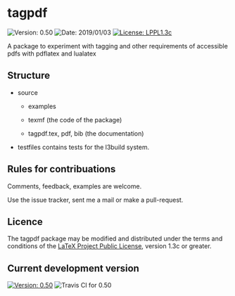 # tagpdf

![Version: 0.50](https://img.shields.io/badge/current_version-0.50-blue.svg?style=flat-square)
![Date: 2019/01/03](https://img.shields.io/badge/date-2019/01/03-blue.svg?style=flat-square)
[![License: LPPL1.3c ](https://img.shields.io/badge/license-LPPL1.3c-blue.svg?style=flat-square)](https://ctan.org/license/lppl1.3c)

A package to experiment with tagging and other requirements of accessible pdfs with pdflatex and lualatex


##  Structure

- source
    - examples
    - texmf (the code of the package)
     
    - tagpdf.tex, pdf, bib (the documentation)
    
- testfiles contains tests for the l3build system. 
      
## Rules for contribuations

Comments, feedback, examples are welcome. 

Use the issue tracker, sent me a mail or make a pull-request.

## Licence

The tagpdf package may be modified and distributed under the terms and conditions of the 
[LaTeX Project Public License](https://www.latex-project.org/lppl/), version 1.3c or greater.
 
## Current development version

[![Version: 0.50](https://img.shields.io/badge/version-0.50-blue.svg?style=flat-square)](https://travis-ci.com/u-fischer/tagpdf/)
![Travis CI for 0.50](https://img.shields.io/travis/com/u-fischer/tagpdf/master.svg?style=flat-square)


